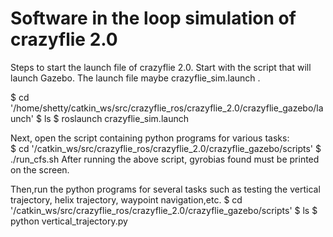 # Software in the loop simulation of crazyflie 2.0

Steps to start the launch file of crazyflie 2.0.
Start with the script that will launch Gazebo. The launch file maybe crazyflie_sim.launch .

$ cd '/home/shetty/catkin_ws/src/crazyflie_ros/crazyflie_2.0/crazyflie_gazebo/launch' 
$ ls
$ roslaunch crazyflie_sim.launch


Next, open the script containing python programs for various tasks:		
$ cd '/catkin_ws/src/crazyflie_ros/crazyflie_2.0/crazyflie_gazebo/scripts'
$ ./run_cfs.sh
After running the above script, gyrobias found must be printed on the screen.

Then,run the python programs for several tasks such as testing the vertical trajectory, helix trajectory, waypoint navigation,etc.
$ cd '/catkin_ws/src/crazyflie_ros/crazyflie_2.0/crazyflie_gazebo/scripts'
$ ls
$ python vertical_trajectory.py




